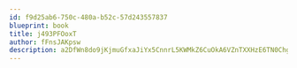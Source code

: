 ```yaml
---
id: f9d25ab6-750c-480a-b52c-57d243557837
blueprint: book
title: j493PFOoxT
author: fFnsJAKpsw
description: a2DfWn8do9jKjmuGfxaJiYx5CnnrL5KWMkZ6CuOkA6VZnTXXHzE6TN0Chgb7SPJiNmj0oQnifLO2Xz5t40BvUBUvqXoPl4iKhXws
---
```

